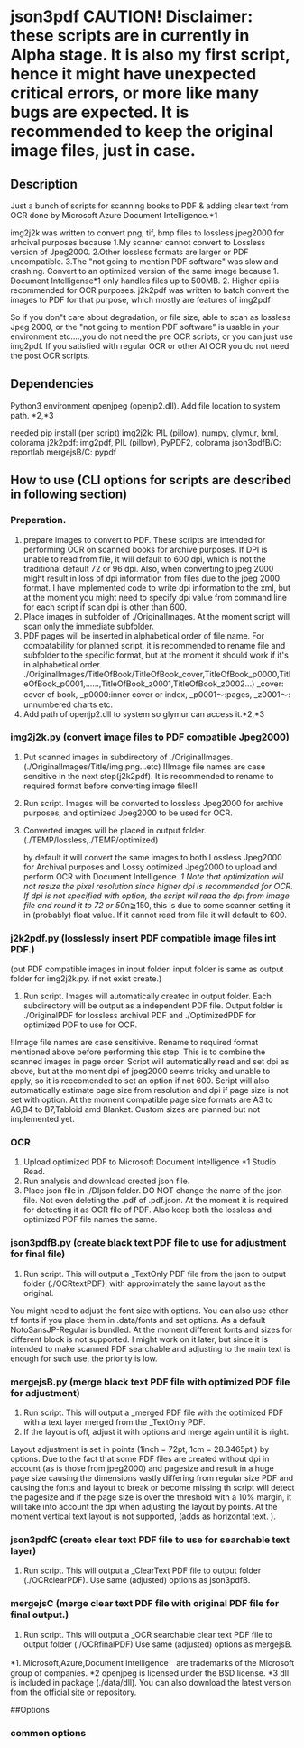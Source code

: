 # json3pdf         CAUTION! Disclaimer: these scripts are in currently in Alpha stage. It is also my first script, hence it might have unexpected critical errors, or more like many bugs are expected. It is recommended to keep the original image files, just in case.

## Description
Just a bunch of scripts for scanning books to PDF & adding clear text from OCR done by Microsoft Azure Document Intelligence.*1

img2j2k was written to 
convert png, tif, bmp files to lossless jpeg2000 for arhcival purposes because 
1.My scanner cannot convert to Lossless version of Jpeg2000. 
2.Other lossless formats are larger or PDF uncompatible. 
3.The "not going to mention PDF software" was slow and crashing. 
Convert to an optimized version of the same image because 1. Document Intelligense*1 only handles files up to 500MB. 2. Higher dpi is recommended for OCR purposes.
j2k2pdf was written to batch convert the images to PDF for that purpose, which mostly are features of img2pdf

So if you don"t care about degradation, or file size, able to scan as lossless Jpeg 2000, or the "not going to mention PDF software" is usable in your environment etc....,you do not need the pre OCR scripts, or you can just use img2pdf.
If you satisfied with regular OCR or other AI OCR you do not need the post OCR scripts.

## Dependencies

Python3 environment
openjpeg (openjp2.dll). Add file location to system path. *2,*3

needed pip install (per script)
img2j2k: PIL (pillow), numpy, glymur, lxml, colorama
j2k2pdf: img2pdf, PIL (pillow), PyPDF2, colorama
json3pdfB/C: reportlab
mergejsB/C: pypdf

## How to use (CLI options for scripts are described in following section)
### Preperation. 
1. prepare images to convert to PDF. 
These scripts are intended for performing OCR on scanned books for archive purposes. If DPI is unable to read from file, it will default to 600 dpi, which is not the traditional default 72 or 96 dpi. Also, when converting to jpeg 2000 might result in loss of dpi information from files due to the jpeg 2000 format. I have implemented code to  write dpi information to the xml, but at the moment you might need to specify dpi value from command line for each script if scan dpi is other than 600.
2. Place images in subfolder of ./OriginalImages. At the moment script will scan only the immediate subfolder.
3. PDF pages will be inserted in alphabetical order of file name. For compatability for planned script, it is recommended to rename file and subfolder to the specific format, but at the moment it should work if it's in alphabetical order.
        ./OriginalImages/TitleOfBook/TitleOfBook_cover,TitleOfBook_p0000,TitleOfBook_p0001,......,TitleOfBook_z0001,TitleOfBook_z0002...)
        _cover: cover of book, _p0000:inner cover or index, _p0001～:pages, _z0001～: unnumbered charts etc.
4. Add path of openjp2.dll to system so glymur can access it.*2,*3

### img2j2k.py (convert image files to PDF compatible Jpeg2000)
1. Put scanned images in subdirectory of ./OriginalImages. (./OriginalImages/Title/img.png...etc)
   !!Image file names are case sensitive in the next step(j2k2pdf). It is recommended to rename to required format before converting image files!!
2. Run script. Images will be converted to lossless Jpeg2000 for archive purposes, and optimized Jpeg2000 to be used for OCR.
3. Converted images will be placed in output folder. (./TEMP/lossless,./TEMP/optimized)
   
   by default it will convert the same images to both Lossless Jpeg2000 for Archival purposes and Lossy optimized Jpeg2000 to upload and perform OCR with Document Intelligence. *1
   Note that optimization will not resize the pixel resolution since higher dpi is recommended for OCR.
   If dpi is not specified with option, the script wil read the dpi from image file and round it to 72 or 50*n≧150, this is due to some scanner setting it in (probably) float value. If it cannot read from file it will default to 600.

### j2k2pdf.py (losslessly insert PDF compatible image files int PDF.)
(put PDF compatible images in input folder. input folder is same as output folder for img2j2k.py. if not exist create.)
1. Run script. Images will automatically created in output folder. Each subdirectory will be output as a independent PDF file.
   Output folder is ./OriginalPDF for lossless archival PDF and ./OptimizedPDF for optimized PDF to use for OCR.

  !!Image file names are case sensitivive. Rename to required format mentioned above before performing this step. This is to combine the scanned images in page order.
  Script will automatically read and set dpi as above, but at the moment dpi of jpeg2000 seems tricky and unable to apply, so it is reccomended to set an option if not 600.
  Script will also automatically estimate page size from resolution and dpi if page size is not set with option. At the moment compatible page size formats are A3 to A6,B4 to B7,Tabloid amd Blanket. Custom sizes are planned but not implemented yet.

### OCR
1. Upload optimized PDF to Microsoft Document Intelligence *1 Studio Read.
2. Run analysis and download created json file.
3. Place json file in ./DIjson folder. DO NOT change the name of the json file. Not even deleting the .pdf of .pdf.json. At the moment it is required for detecting it as OCR file of PDF. Also keep both the lossless and optimized PDF file names the same.

### json3pdfB.py (create black text PDF file to use for adjustment for final file)

1. Run script. This will output a _TextOnly PDF file from the json to output folder (./OCRtextPDF), with approximately the same layout as the original. 

You might need to adjust the font size with options. You can also use other ttf fonts if you place them in .data/fonts and set options. As a default NotoSansJP-Regular is bundled.
At the moment different fonts and sizes for different block is not supported. I might work on it later, but since it is intended to make scanned PDF searchable and adjusting to the main text is enough for such use, the priority is low.

### mergejsB.py (merge black text PDF file with optimized PDF file for adjustment)
1. Run script. This will output a _merged PDF file with the optimized PDF with a text layer merged from the _TextOnly PDF.
2. If the layout is off, adjust it with options and merge again until it is right.

Layout adjustment is set in points (1inch = 72pt, 1cm = 28.3465pt ) by options. 
Due to the fact that some PDF files are created without dpi in account (as is those from jpeg2000) and pagesize and result in a huge page size causing the dimensions vastly differing from regular size PDF and causing the fonts and layout to break or become missing th script will detect the pagesize and if the page size is over the threshold with a 10% margin, it will take into account the dpi when adjusting the layout by points.
At the moment vertical text layout is not supported, (adds as horizontal text. ).

### json3pdfC (create clear text PDF file to use for searchable text layer)
1. Run script. This will output a _ClearText PDF file to output folder (./OCRclearPDF).
   Use same (adjusted) options as json3pdfB.

### mergejsC (merge clear text PDF file with original PDF file for final output.)
1. Run script. This will output a _OCR searchable clear text PDF file to output folder (./OCRfinalPDF)
   Use same (adjusted) options as mergejsB.

*1. Microsoft,Azure,Document Intelligence　are trademarks of the Microsoft group of companies.
*2 openjpeg is licensed under the BSD license.
*3 dll is included in package (./data/dll). You can also download the latest version from the official site or repository.

##Options
### common options

